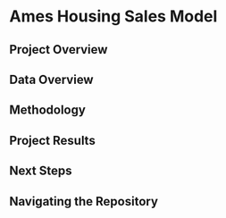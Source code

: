 # Ames Housing Sales Model

## Project Overview

## Data Overview

## Methodology

## Project Results

## Next Steps

## Navigating the Repository
